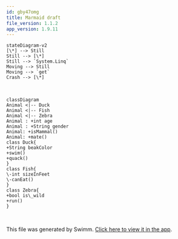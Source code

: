 ```yaml
---
id: gby47omg
title: Marmaid draft
file_version: 1.1.2
app_version: 1.9.11
---
```


<!--MERMAID {width:25}-->
```mermaid
stateDiagram-v2
[\*] --> Still
Still --> [\*]
Still --> `System.Linq`
Moving --> Still
Moving --> `get`
Crash --> [\*]

```
<!--MCONTENT {content: "stateDiagram-v2<br/>\n\\[\\*\\] \\-\\-\\> Still<br/>\nStill \\-\\-\\> \\[\\*\\]<br/>\nStill \\-\\-\\> `System.Linq`<swm-token data-swm-token=\":repositories/TreatmentRepository.cs:3:2:4:`using System.Linq;`\"/><br/>\nMoving \\-\\-\\> Still<br/>\nMoving \\-\\-\\> `get`<swm-token data-swm-token=\":repositories/TreatmentRepository.cs:12:1:1:`            get { return Context as MyContext; }`\"/><br/>\nCrash \\-\\-\\> \\[\\*\\]<br/>\n<br/>"} --->

<br/>

<!--MERMAID {width:50}-->
```mermaid
classDiagram
Animal <|-- Duck
Animal <|-- Fish
Animal <|-- Zebra
Animal : +int age
Animal : +String gender
Animal: +isMammal()
Animal: +mate()
class Duck{
+String beakColor
+swim()
+quack()
}
class Fish{
\-int sizeInFeet
\-canEat()
}
class Zebra{
+bool is\_wild
+run()
}

```
<!--MCONTENT {content: "classDiagram<br/>\nAnimal <|-- Duck<br/>\nAnimal <|-- Fish<br/>\nAnimal <|-- Zebra<br/>\nAnimal : +int age<br/>\nAnimal : +String gender<br/>\nAnimal: +isMammal()<br/>\nAnimal: +mate()<br/>\nclass Duck{<br/>\n+String beakColor<br/>\n+swim()<br/>\n+quack()<br/>\n}<br/>\nclass Fish{<br/>\n\\-int sizeInFeet<br/>\n\\-canEat()<br/>\n}<br/>\nclass Zebra{<br/>\n+bool is\\_wild<br/>\n+run()<br/>\n}<br/>\n<br/>"} --->

<br/>

This file was generated by Swimm. [Click here to view it in the app](http://localhost:5001/repos/Z2l0aHViJTNBJTNBY3NoYXJwLXNoYXVsLXRlc3QlM0ElM0Fzd2ltbWlv/docs/gby47omg).

